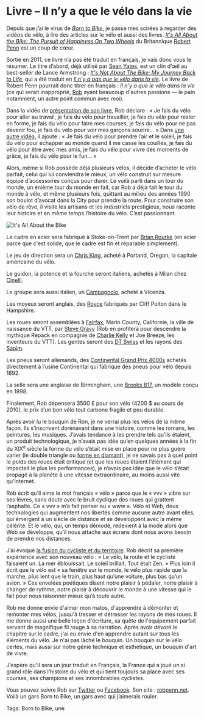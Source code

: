 # Livre &#8211; Il n’y a que le vélo dans la vie

Depuis que j’ai le virus de [*Born to Bike*](https://tcrouzet.com/borntobike/), je passe mes soirées à regarder des vidéos de vélo, à lire des articles sur le vélo et aussi des livres. [*It's All About the Bike: The Pursuit of Happiness On Two Wheels*](https://www.amazon.fr/Its-All-About-Bike-Happiness/dp/0141043792/) du Britannique [Robert Penn](https://robpenn.net/) est un coup de cœur.<span id="more-50522"></span>

Sortie en 2011, ce livre n’a pas été traduit en français, je vais donc vous le résumer. Le titre d’abord, déjà utilisé par [Sean Yates](https://www.amazon.fr/Sean-Yates-About-Bike-Autobiography-ebook/dp/B00CQ1D260/), est un clin d’œil au best-seller de Lance Armstrong : [*It's Not About The Bike: My Journey Back to Life*](https://www.amazon.fr/Its-Not-About-Bike-Journey/dp/0224060872/), qui a été traduit en [*Il n'y a pas que le vélo dans la vie*](https://www.amazon.fr/pas-que-v%C3%A9lo-dans-vie/dp/2226115722/). Le livre de Robert Penn pourrait donc titrer en français : *Il n’y a que le vélo dans la vie* (ce qui serait inapproprié, [Rob](https://en.wikipedia.org/wiki/Rob_Penn) ayant beaucoup d'autres passions — le pain notamment, un autre point commun avec moi).

Dans la vidéo de [présentation de son livre](https://www.youtube.com/embed/qo2EodFXJPg), Rob déclare : « Je fais du vélo pour aller au travail, je fais du vélo pour travailler, je fais du vélo pour rester en forme, je fais du vélo pour faire mes courses, je fais du vélo pour ne pas devenir fou, je fais du vélo pour voir mes garçons sourire… » Dans [une autre vidéo](https://www.youtube.com/watch?v=mQ7Q8NNg_Io&t=1290s), il ajoute : « Je fais du vélo pour prendre l’air et le soleil, je fais du vélo pour échapper au monde quand il me casse les couilles, je fais du vélo pour être avec mes amis, je fais du vélo pour vivre des moments de grâce, je fais du vélo pour le fun… »

Alors, même si Rob possède déjà plusieurs vélos, il décide d’acheter le vélo parfait, celui qui lui conviendra le mieux, un vélo construit sur mesure équipé d’accessoires conçus pour durer. Le voilà parti dans un tour du monde, un énième tour du monde en fait, car Rob a déjà fait le tour du monde à vélo, et même plusieurs fois, quittant au milieu des années 1990 son boulot d’avocat dans la City pour prendre la route. Pour construire son vélo de rêve, il visite les artisans et les industriels prestigieux, nous raconte leur histoire et en même temps l’histoire du vélo. C’est passionnant.

![It's All About the Bike](https://tcrouzet.comhttps://tcrouzet.com/images_tc/2018/12/banner_about-the-bike.jpg)

Le cadre en acier sera fabriqué à Stoke-on-Trent par [Brian Rourke](https://www.rourke.biz/) (en acier parce que c'est solide, que le cadre est fin et réparable simplement).

Le jeu de direction sera un [Chris King](https://chrisking.com/collections/chris-king-headsets), acheté à Portand, Oregon, la capitale américaine du vélo.

Le guidon, la potence et la fourche seront italiens, achetés à Milan chez [Cinelli](http://cinelli.it/en/).

Le groupe sera aussi italien, un [Campagnolo](https://www.campagnolo.com/WW/fr), acheté à Vicenza.

Les moyeux seront anglais, des [Royce](http://www.royceuk.co.uk/Hubs/) fabriqués par Cliff Polton dans le Hampshire.

Les roues seront assemblées à [Fairfax](https://en.wikipedia.org/wiki/Fairfax,_California), Marin County, Californie, la ville de naissance du VTT, par [Steve Gravy](https://www.yelp.com/biz/gravywheels-fort-bragg) (Rob en profitera pour descendre la mythique Repack en compagnie de [Charlie Kelly](http://sonic.net/~ckelly/Seekay/index.htm) et Joe Breeze, les inventeurs du VTT). Les gentes seront des [DT Swiss](https://www.dtswiss.com/fr/) et les rayons des [Sapim](https://www.sapim.be/).

Les pneus seront allemands, des [Continental Grand Prix 4000s](https://www.continental-tires.com/bicycle/tires/race-tires/grand-prix-4000-s2) achetés directement à l’usine Continental qui fabrique des pneus pour vélo depuis 1892.

La selle sera une anglaise de Birmingham, une [Brooks B17](https://www.brooksengland.com/en_us/b17-special-titanium-3.html), un modèle conçu en 1898.

Finalement, Rob dépensera 3500 £ pour son vélo (4200 $ au cours de 2010), le prix d’un bon vélo tout carbone fragile et peu durable.

Après avoir lu le bouquin de Ron, je ne verrai plus les vélos de la même façon. Ils s’inscrivent dorénavant dans une histoire, comme les romans, les peintures, les musiques. J’avais tendance à les prendre tels qu’ils étaient, un produit technologique, je n’avais pas idée qu’en quelques années à la fin du XIX<sup>e</sup> siècle la forme du vélo s’était mise en place pour ne plus guère varier (le double triangle ou [forme en diamant](https://fr.wikipedia.org/wiki/Cadre_de_bicyclette)), je ne savais pas à quel point le poids des roues était critique (et que les roues étaient l’élément qui impactait le plus les performances), je n’avais pas idée que le vélo s’était propagé à la planète à une vitesse extraordinaire, au moins aussi vite qu’Internet.

Rob écrit qu’il aime le mot français « vélo » parce que le « vvv » vibre sur ses lèvres, sans doute avec le bruit cyclique des roues qui grattent l’asphalte. Ce « vvv » m’a fait penser au « www ». Vélo et Web, deux technologies qui augmentent nos libertés comme aucune autre avant elles, qui émergent à un siècle de distance et se développent avec la même célérité. Et le vélo, qui, un temps démodé, redevient à la mode alors que Web se développe, qu’il nous attache aux écrans dont nous avons besoin de prendre nos distances.

J’ai évoqué [la fusion du cycliste et du territoire](https://tcrouzet.com/2018/12/10/etre-territoire/). Rob décrit sa première expérience avec son nouveau vélo : « Le vélo, la route et le cycliste faisaient un. La mer éblouissait. Le soleil brillait. Tout était Zen. » Plus loin il écrit que le vélo est « sa fenêtre sur le monde, le vélo plus rapide que la marche, plus lent que le train, plus haut qu’une voiture, plus bas qu’un avion. » Ces envolées poétiques disent notre plaisir à pédaler, notre plaisir à changer de rythme, notre plaisir à découvrir le monde à une vitesse qui le fait pour nous raisonner mieux qu’à toute autre.

Rob me donne envie d'aimer mon matos, d'apprendre à démonter et remonter mes vélos, jusqu'à tresser et détresser les rayons de mes roues. Il me donne aussi une belle leçon d'écriture, sa quête de l'équipement parfait servant de magnifique fil rouge à sa narration. Après avoir dévoré le chapitre sur le cadre, j'ai eu envie d'en apprendre autant sur tous les éléments du vélo. Je n'ai pas lâché le bouquin. Un bouquin sur le vélo certes, mais aussi sur notre génie technique et esthétique, un bouquin d'art de vivre.

J’espère qu'il sera un jour traduit en Français, la France qui a joué un si grand rôle dans l’histoire du vélo et qui tient toujours sa place avec ses courses, ses champions et ses innombrables cyclistes.

Vous pouvez suivre Rob sur [Twitter](https://twitter.com/lateraltruth) ou [Facebook](https://www.facebook.com/robert.penn.7549). Son site : [robpenn.net](https://robpenn.net/). Voilà un gars Born to Bike, un gars avec qui j’aimerais rouler.

Tags: Born to Bike, une